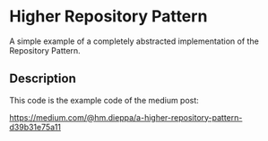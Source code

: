 # Higher Repository Pattern

A simple example of a completely abstracted implementation of the Repository Pattern.

## Description

This code is the example code of the medium post:

https://medium.com/@hm.dieppa/a-higher-repository-pattern-d39b31e75a11
